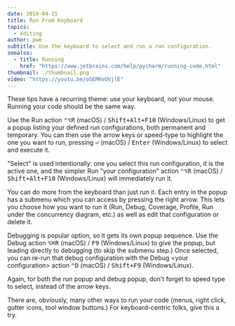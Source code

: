```yaml
---
date: 2019-04-15
title: Run From Keyboard
topics:
  - editing
author: pwe
subtitle: Use the keyboard to select and run a run configuration.
seealso:
  - title: Running
    href: "https://www.jetbrains.com/help/pycharm/running-code.html"
thumbnail: ./thumbnail.png
video: "https://youtu.be/oSEMKeUVjlE"
---
```


These tips have a recurring theme: use your keyboard, not your mouse. Running your code should be the same way.

Use the Run action <kbd>⌃⌥R</kbd> (macOS) / <kbd>Shift+Alt+F10</kbd> (Windows/Linux) to get a popup listing your defined run configurations, both permanent and temporary. You can then use the arrow keys or speed-type to highlight the one you want to run, pressing <kbd>⏎</kbd> (macOS) / <kbd>Enter</kbd> (Windows/Linux) to select and execute it.

"Select" is used intentionally: one you select this run configuration, it is the active one, and the simpler Run "your configuration" action <kbd>⌃⌥R</kbd> (macOS) / <kbd>Shift+Alt+F10</kbd> (Windows/Linux) will immediately run it.

You can do more from the keyboard than just run it. Each entry in the popup has a submenu which you can access by pressing the right arrow. This lets you choose how you want to run it (Run, Debug, Coverage, Profile, Run under the concurrency diagram, etc.) as well as edit that configuration or delete it.

Debugging is popular option, so it gets its own popup sequence. Use the Debug action <kbd>⌥⌘R</kbd> (macOS) / <kbd>F9</kbd> (Windows/Linux) to give the popup, but leading directly to debugging (to skip the submenu step.) Once selected, you can re-run that debug configuration with the Debug &lt;your configuration> action <kbd>⌃D</kbd> (macOS) / <kbd>Shift+F9</kbd> (Windows/Linux).

Again, for both the run popup and debug popup, don't forget to speed type to select, instead of the arrow keys.

There are, obviously, many other ways to run your code (menus, right click, gutter icons, tool window buttons.) For keyboard-centric folks, give this a try.

